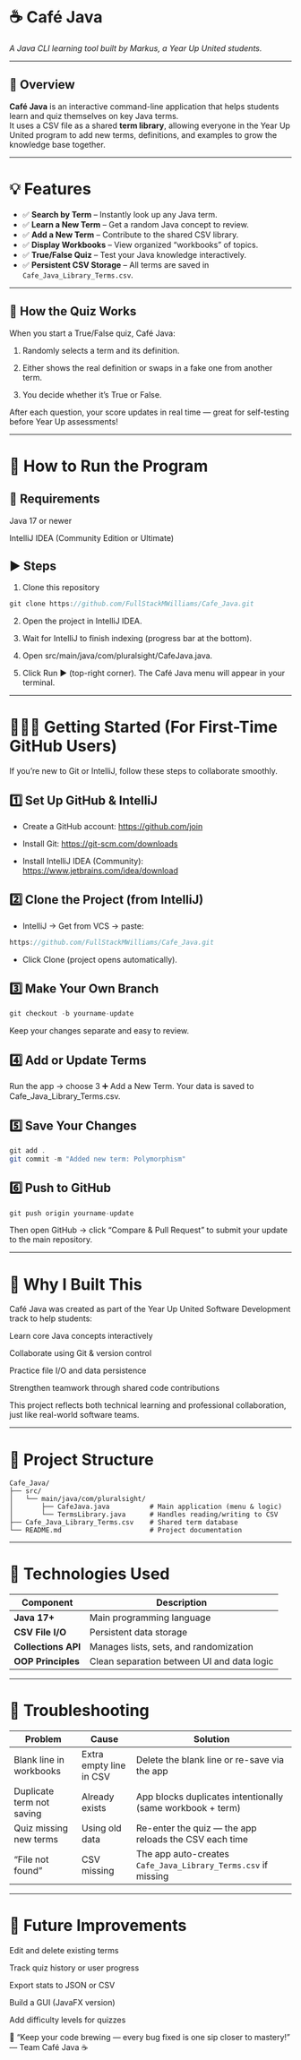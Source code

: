 # ☕ Café Java  
*A Java CLI learning tool built by Markus, a Year Up United students.*

---

## 🧭 Overview

**Café Java** is an interactive command-line application that helps students learn and quiz themselves on key Java terms.  
It uses a CSV file as a shared **term library**, allowing everyone in the Year Up United program to add new terms, definitions, and examples to grow the knowledge base together.

---

# 💡 Features

- ✅ **Search by Term** – Instantly look up any Java term.  
- ✅ **Learn a New Term** – Get a random Java concept to review.  
- ✅ **Add a New Term** – Contribute to the shared CSV library.  
- ✅ **Display Workbooks** – View organized “workbooks” of topics.  
- ✅ **True/False Quiz** – Test your Java knowledge interactively.  
- ✅ **Persistent CSV Storage** – All terms are saved in `Cafe_Java_Library_Terms.csv`.  

---
## 🧠 How the Quiz Works

When you start a True/False quiz, Café Java:

1. Randomly selects a term and its definition.

2. Either shows the real definition or swaps in a fake one from another term.

3. You decide whether it’s True or False.

After each question, your score updates in real time — great for self-testing before Year Up assessments!

---

# 🚀 How to Run the Program
## 🧩 Requirements

Java 17 or newer

IntelliJ IDEA (Community Edition or Ultimate)

## ▶️ Steps

1. Clone this repository

```java
git clone https://github.com/FullStackMWilliams/Cafe_Java.git
````

2. Open the project in IntelliJ IDEA.

3. Wait for IntelliJ to finish indexing (progress bar at the bottom).

4. Open src/main/java/com/pluralsight/CafeJava.java.

5. Click Run ▶️ (top-right corner). The Café Java menu will appear in your terminal.

---
# 👩🏽‍💻 Getting Started (For First-Time GitHub Users)

If you’re new to Git or IntelliJ, follow these steps to collaborate smoothly.

## 1️⃣ Set Up GitHub & IntelliJ

- Create a GitHub account: https://github.com/join

- Install Git: https://git-scm.com/downloads

- Install IntelliJ IDEA (Community): https://www.jetbrains.com/idea/download

## 2️⃣ Clone the Project (from IntelliJ)

- IntelliJ → Get from VCS → paste:
```java
https://github.com/FullStackMWilliams/Cafe_Java.git
```

- Click Clone (project opens automatically).

## 3️⃣ Make Your Own Branch
```java
git checkout -b yourname-update
```

Keep your changes separate and easy to review.

## 4️⃣ Add or Update Terms

Run the app → choose 3 ➕ Add a New Term.
Your data is saved to Cafe_Java_Library_Terms.csv.

## 5️⃣ Save Your Changes
```java
git add .
git commit -m "Added new term: Polymorphism"
```

## 6️⃣ Push to GitHub
```java
git push origin yourname-update
```

Then open GitHub → click “Compare & Pull Request” to submit your update to the main repository.

---

# 🌟 Why I Built This

Café Java was created as part of the Year Up United Software Development track to help students:

Learn core Java concepts interactively

Collaborate using Git & version control

Practice file I/O and data persistence

Strengthen teamwork through shared code contributions

This project reflects both technical learning and professional collaboration, just like real-world software teams.

---

# 📂 Project Structure

```plaintext
Cafe_Java/
├── src/
│   └── main/java/com/pluralsight/
│       ├── CafeJava.java          # Main application (menu & logic)
│       └── TermsLibrary.java      # Handles reading/writing to CSV
├── Cafe_Java_Library_Terms.csv    # Shared term database
└── README.md                      # Project documentation
````
---

# 🧱 Technologies Used

| Component | Description |
|------------|--------------|
| **Java 17+** | Main programming language |
| **CSV File I/O** | Persistent data storage |
| **Collections API** | Manages lists, sets, and randomization |
| **OOP Principles** | Clean separation between UI and data logic |

---

# 🧩 Troubleshooting

| Problem                   | Cause                   | Solution                                                      |
| ------------------------- | ----------------------- | ------------------------------------------------------------- |
| Blank line in workbooks   | Extra empty line in CSV | Delete the blank line or re-save via the app                  |
| Duplicate term not saving | Already exists          | App blocks duplicates intentionally (same workbook + term)    |
| Quiz missing new terms    | Using old data          | Re-enter the quiz — the app reloads the CSV each time         |
| “File not found”          | CSV missing             | The app auto-creates `Cafe_Java_Library_Terms.csv` if missing |

---

# 🏁 Future Improvements

 Edit and delete existing terms

 Track quiz history or user progress

 Export stats to JSON or CSV

 Build a GUI (JavaFX version)

 Add difficulty levels for quizzes

💬 “Keep your code brewing — every bug fixed is one sip closer to mastery!”
— Team Café Java ☕
